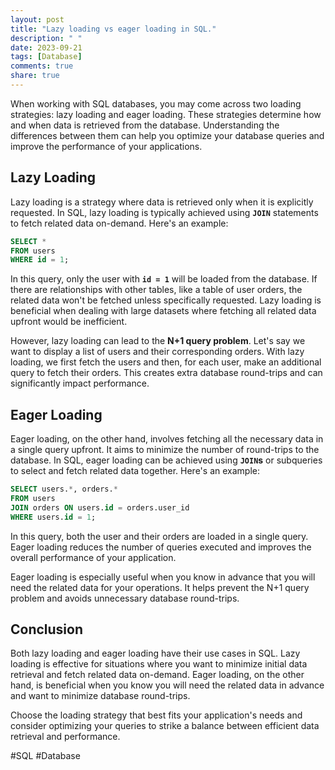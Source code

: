 ```yaml
---
layout: post
title: "Lazy loading vs eager loading in SQL."
description: " "
date: 2023-09-21
tags: [Database]
comments: true
share: true
---
```


When working with SQL databases, you may come across two loading strategies: lazy loading and eager loading. These strategies determine how and when data is retrieved from the database. Understanding the differences between them can help you optimize your database queries and improve the performance of your applications.

## Lazy Loading

Lazy loading is a strategy where data is retrieved only when it is explicitly requested. In SQL, lazy loading is typically achieved using **`JOIN`** statements to fetch related data on-demand. Here's an example:

```sql
SELECT *
FROM users
WHERE id = 1;
```

In this query, only the user with **`id = 1`** will be loaded from the database. If there are relationships with other tables, like a table of user orders, the related data won't be fetched unless specifically requested. Lazy loading is beneficial when dealing with large datasets where fetching all related data upfront would be inefficient.

However, lazy loading can lead to the **N+1 query problem**. Let's say we want to display a list of users and their corresponding orders. With lazy loading, we first fetch the users and then, for each user, make an additional query to fetch their orders. This creates extra database round-trips and can significantly impact performance.

## Eager Loading

Eager loading, on the other hand, involves fetching all the necessary data in a single query upfront. It aims to minimize the number of round-trips to the database. In SQL, eager loading can be achieved using **`JOIN`s** or subqueries to select and fetch related data together. Here's an example:

```sql
SELECT users.*, orders.*
FROM users
JOIN orders ON users.id = orders.user_id
WHERE users.id = 1;
```

In this query, both the user and their orders are loaded in a single query. Eager loading reduces the number of queries executed and improves the overall performance of your application.

Eager loading is especially useful when you know in advance that you will need the related data for your operations. It helps prevent the N+1 query problem and avoids unnecessary database round-trips.

## Conclusion

Both lazy loading and eager loading have their use cases in SQL. Lazy loading is effective for situations where you want to minimize initial data retrieval and fetch related data on-demand. Eager loading, on the other hand, is beneficial when you know you will need the related data in advance and want to minimize database round-trips.

Choose the loading strategy that best fits your application's needs and consider optimizing your queries to strike a balance between efficient data retrieval and performance.

#SQL #Database